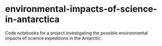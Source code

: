 # environmental-impacts-of-science-in-antarctica
Code notebooks for a project investigating the possible environmental impacts of science expeditions in the Antarctic.
